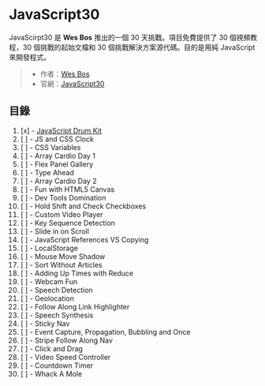 # JavaScript30

JavaScirpt30 是 **Wes Bos** 推出的一個 30 天挑戰。項目免費提供了 30 個視頻教程，30 個挑戰的起始文檔和 30 個挑戰解決方案源代碼。目的是用純 JavaScript 來開發程式。

> - 作者：[Wes Bos](https://github.com/wesbos)
> - 官網：[JavaScript30](https://javascript30.com)

## 目錄

1. [x] - [JavaScript Drum Kit](https://tpwilovepanda.github.io/JavaScript30/01%20-%20JavaScript%20Drum%20Kit/)
1. [ ] - JS and CSS Clock
1. [ ] - CSS Variables
1. [ ] - Array Cardio Day 1
1. [ ] - Flex Panel Gallery
1. [ ] - Type Ahead
1. [ ] - Array Cardio Day 2
1. [ ] - Fun with HTML5 Canvas
1. [ ] - Dev Tools Domination
1. [ ] - Hold Shift and Check Checkboxes
1. [ ] - Custom Video Player
1. [ ] - Key Sequence Detection
1. [ ] - Slide in on Scroll
1. [ ] - JavaScript References VS Copying
1. [ ] - LocalStorage
1. [ ] - Mouse Move Shadow
1. [ ] - Sort Without Articles
1. [ ] - Adding Up Times with Reduce
1. [ ] - Webcam Fun
1. [ ] - Speech Detection
1. [ ] - Geolocation
1. [ ] - Follow Along Link Highlighter
1. [ ] - Speech Synthesis
1. [ ] - Sticky Nav
1. [ ] - Event Capture, Propagation, Bubbling and Once
1. [ ] - Stripe Follow Along Nav
1. [ ] - Click and Drag
1. [ ] - Video Speed Controller
1. [ ] - Countdown Timer
1. [ ] - Whack A Mole